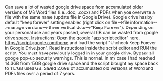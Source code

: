 Can save a lot of wasted google drive space from accumulated older versions of MS Word files (i.e. .doc, .docx) and PDFs when you overwrite a file with the same name (update file in Google Drive). Google drive has by default "keep forever" setting enabled (right click  on file-->file information-->manage versions--> three vertical dots-->"Keep Forever"). Depending on your personal use and years passed, several GB can be wasted from google drive space. Instructions: Open the google "app script editor" here, https://script.google.com/home and load the script  "Uncheck Keep Forever in Google Drive.json". Read instructions inside the script editor and RUN the script. You must have previously logged in in your google drive. Bypass all google pop-up security warnings. This is normal. In my case I had reached 14.3GB from 15GB google drive space and the script  brought my space back to 11.7GB used GB. Saved 2.6GB of accumulated old versions of Word and PDFs files over a period of 7 years.       
